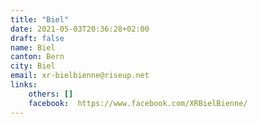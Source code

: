 ```yaml
---
title: "Biel"
date: 2021-05-03T20:36:28+02:00
draft: false
name: Biel
canton: Bern
city: Biel
email: xr-bielbienne@riseup.net
links:
    others: []
    facebook:  https://www.facebook.com/XRBielBienne/
---
```


